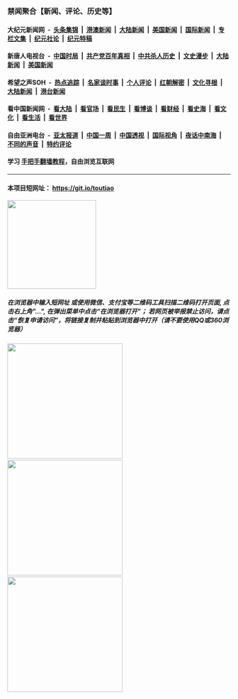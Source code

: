 ### 禁闻聚合【新闻、评论、历史等】

#### 大纪元新闻网 &nbsp;-&nbsp; [头条集锦](indexes/E头条集锦.md?t=02031811) &nbsp;|&nbsp; [港澳新闻](indexes/E港澳新闻.md?t=02031811)  &nbsp;|&nbsp; [大陆新闻](indexes/E大陆新闻.md?t=02031811) &nbsp;|&nbsp; [美国新闻](indexes/E美国新闻.md?t=02031811) &nbsp;|&nbsp; [国际新闻](indexes/E国际新闻.md?t=02031811) &nbsp;|&nbsp; [专栏文集](indexes/E专栏文集.md?t=02031811) &nbsp;|&nbsp; [纪元社论](indexes/E纪元社论.md?t=02031811) &nbsp;|&nbsp; [纪元特稿](indexes/E纪元特稿.md?t=02031811) 

#### 新唐人电视台 &nbsp;-&nbsp; [中国时局](indexes/N中国时局.md?t=02031811) &nbsp;|&nbsp; [共产党百年真相](indexes/N共产党百年真相.md?t=02031811) &nbsp;|&nbsp; [中共杀人历史](indexes/N中共杀人历史.md?t=02031811) &nbsp;|&nbsp; [文史漫步](indexes/N文史漫步.md?t=02031811) &nbsp;|&nbsp; [大陆新闻](indexes/N大陆新闻.md?t=02031811) &nbsp;|&nbsp; [美国新闻](indexes/N美国新闻.md?t=02031811)

#### 希望之声SOH &nbsp;-&nbsp; [热点追踪](indexes/H热点追踪.md?t=02031811) &nbsp;|&nbsp; [名家谈时事](indexes/H名家谈时事.md?t=02031811) &nbsp;|&nbsp; [个人评论](indexes/H个人评论.md?t=02031811)  &nbsp;|&nbsp; [红朝解密](indexes/H红朝解密.md?t=02031811) &nbsp;|&nbsp; [文化寻根](indexes/H文化寻根.md?t=02031811) &nbsp;|&nbsp; [大陆新闻](indexes/H大陆新闻.md?t=02031811) &nbsp;|&nbsp; [港台新闻](indexes/H港台新闻.md?t=02031811)

#### 看中国新闻网 &nbsp;-&nbsp; [看大陆](indexes/S看大陆.md?t=02031811) &nbsp;|&nbsp; [看官场](indexes/S看官场.md?t=02031811) &nbsp;|&nbsp; [看民生](indexes/S看民生.md?t=02031811)  &nbsp;|&nbsp; [看博谈](indexes/S看博谈.md?t=02031811) &nbsp;|&nbsp; [看财经](indexes/S看财经.md?t=02031811) &nbsp;|&nbsp; [看史海](indexes/S看史海.md?t=02031811) &nbsp;|&nbsp; [看文化](indexes/S看文化.md?t=02031811) &nbsp;|&nbsp; [看生活](indexes/S看生活.md?t=02031811) &nbsp;|&nbsp; [看世界](indexes/S看世界.md?t=02031811)

#### 自由亚洲电台 &nbsp;-&nbsp; [亚太报道](indexes/R亚太报道.md?t=02031811) &nbsp;|&nbsp; [中国一周](indexes/R中国一周.md?t=02031811) &nbsp;|&nbsp; [中国透视](indexes/R中国透视.md?t=02031811)  &nbsp;|&nbsp; [国际视角](indexes/R国际视角.md?t=02031811) &nbsp;|&nbsp; [夜话中南海](indexes/R夜话中南海.md?t=02031811) &nbsp;|&nbsp; [不同的声音](indexes/R不同的声音.md?t=02031811) &nbsp;|&nbsp; [特约评论](indexes/R特约评论.md?t=02031811)

#### 学习 [手把手翻墙教程](https://github.com/gfw-breaker/guides/wiki)，自由浏览互联网

----

#### 本项目短网址： https://git.io/toutiao
<img src="https://raw.githubusercontent.com/gfw-breaker/banned-news/master/scripts/img/qr.png" width="200px"/>  

##### 在浏览器中输入短网址 或使用微信、支付宝等二维码工具扫描二维码打开页面, 点击右上角"...", 在弹出菜单中点击“在浏览器打开”； 若网页被举报禁止访问，请点击“恢复申请访问”，将链接复制并粘贴到浏览器中打开（请不要使用QQ或360浏览器）

<img src="https://raw.githubusercontent.com/gfw-breaker/banned-news/master/scripts/img/1.png" width="260px"/> &nbsp; <img src="https://raw.githubusercontent.com/gfw-breaker/banned-news/master/scripts/img/2.png" width="260px"/> &nbsp; <img src="https://raw.githubusercontent.com/gfw-breaker/banned-news/master/scripts/img/3.png" width="260px"/>
